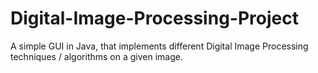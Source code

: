 # Digital-Image-Processing-Project
 A simple GUI in Java, that implements different Digital Image Processing techniques / algorithms on a given image.
